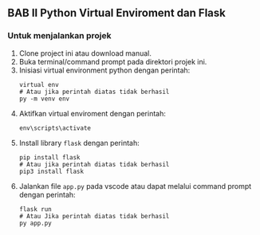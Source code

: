 ## BAB II Python Virtual Enviroment dan Flask
### Untuk menjalankan projek
1. Clone project ini atau download manual.
2. Buka terminal/command prompt pada direktori projek ini.
3. Inisiasi virtual environment python dengan perintah: 
    ```shell
    virtual env
    # Atau jika perintah diatas tidak berhasil
    py -m venv env
    ```
4. Aktifkan virtual enviroment dengan perintah:
    ```shell
    env\scripts\activate
    ```
5. Install library `flask` dengan perintah:
    ```shell
    pip install flask
    # Atau jika perintah diatas tidak berhasil
    pip3 install flask
    ```
6. Jalankan file `app.py` pada vscode atau dapat melalui command prompt dengan perintah:
    ```shell
    flask run
    # Atau Jika perintah diatas tidak berhasil
    py app.py 
    ```